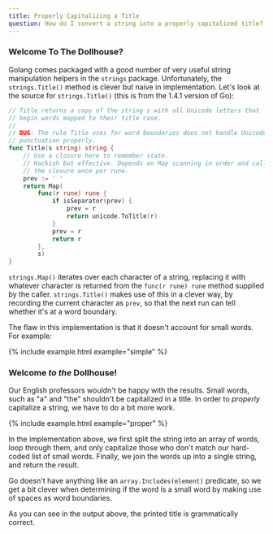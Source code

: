 ```yaml
---
title: Properly Capitalizing a Title
question: How do I convert a string into a properly capitalized title?
---
```


### Welcome To The Dollhouse?

Golang comes packaged with a good number of very useful string manipulation helpers in the `strings` package.  Unfortunately, the `strings.Title()` method is clever but naive in implementation.   Let's look at the source for `strings.Title()` (this is from the 1.4.1 version of Go):

``` go
// Title returns a copy of the string s with all Unicode letters that 
// begin words mapped to their title case.
//
// BUG: The rule Title uses for word boundaries does not handle Unicode
// punctuation properly.
func Title(s string) string {
	// Use a closure here to remember state.
	// Hackish but effective. Depends on Map scanning in order and calling
	// the closure once per rune.
	prev := ' '
	return Map(
		func(r rune) rune {
			if isSeparator(prev) {
				prev = r
				return unicode.ToTitle(r)
			}
			prev = r
			return r
		},
		s)
}
```

`strings.Map()` iterates over each character of a string, replacing it with whatever character is returned from the `func(r rune) rune` method supplied by the caller.  `strings.Title()` makes use of this in a clever way, by recording the current character as `prev`, so that the next run can tell whether it's at a word boundary.

The flaw in this implementation is that it doesn't account for small words. For example:  

{% include example.html example="simple" %}

### Welcome _to the_ Dollhouse!

Our English professors wouldn't be happy with the results.  Small words, such as "a" and "the" shouldn't be capitalized in a title.  In order to _properly_ capitalize a string, we have to do a bit more work.  

{% include example.html example="proper" %}

In the implementation above, we first split the string into an array of words, loop through them, and only capitalize those who don't match our hard-coded list of small words.  Finally, we join the words up into a single string, and return the result.  

Go doesn't have anything like an `array.Includes(element)` predicate, so we get a bit clever when determining if the word is a small word by making use of spaces as word boundaries.

As you can see in the output above, the printed title is grammatically correct.
